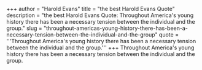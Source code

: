 +++
author = "Harold Evans"
title = "the best Harold Evans Quote"
description = "the best Harold Evans Quote: Throughout America's young history there has been a necessary tension between the individual and the group."
slug = "throughout-americas-young-history-there-has-been-a-necessary-tension-between-the-individual-and-the-group"
quote = '''Throughout America's young history there has been a necessary tension between the individual and the group.'''
+++
Throughout America's young history there has been a necessary tension between the individual and the group.

